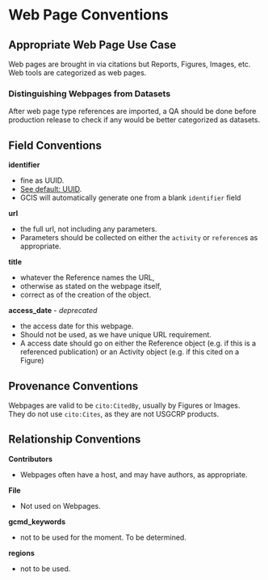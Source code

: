 # Web Page Conventions

## Appropriate Web Page Use Case

Web pages are brought in via citations but Reports, Figures, Images, etc.  
Web tools are categorized as web pages.  

### Distinguishing Webpages from Datasets

After web page type references are imported, a QA should be done before production release to check if any would be better categorized as datasets.

## Field Conventions

**identifier**
 - fine as UUID. 
 - [See default: UUID](./Defaults.md#UUID).
 - GCIS will automatically generate one from a blank `identifier` field
 
**url** 
  - the full url, not including any parameters. 
  - Parameters should be collected on either the `activity` or `reference`s as appropriate.
  
**title** 
  - whatever the Reference names the URL, 
  - otherwise as stated on the webpage itself, 
  - correct as of the creation of the object.
  
**access_date** - *deprecated*
  - the access date for this webpage.
  - Should not be used, as we have unique URL requirement. 
  - A access date should go on either the Reference object (e.g. if this is a referenced publication) or an Activity object (e.g. if this cited on a Figure)

## Provenance Conventions

Webpages are valid to be `cito:CitedBy`, usually by Figures or Images.  
They do not use `cito:Cites`, as they are not USGCRP products.  

## Relationship Conventions

**Contributors**

 - Webpages often have a host, and may have authors, as appropriate.

**File**

 - Not used on Webpages.

**gcmd_keywords**
 - not to be used for the moment. To be determined.
 
**regions**
 - not to be used.
